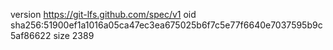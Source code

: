 version https://git-lfs.github.com/spec/v1
oid sha256:51900ef1a1016a05ca47ec3ea675025b6f7c5e77f6640e7037595b9c5af86622
size 2389
